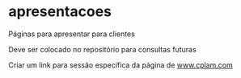 # apresentacoes
Páginas para apresentar para clientes

Deve ser colocado no repositório para consultas futuras

Criar um link para sessão específica da página de www.cplam.com

